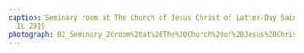 ```yaml
---
caption: Seminary room at The Church of Jesus Christ of Latter-Day Saints, Nauvoo,
  IL 2019
photograph: 02_Seminary_20room%20at%20The%20Church%20of%20Jesus%20Christ%20of%20Latter-Day%20Saints%2C%20Nauvoo%2C%20IL%202019.jpg
---
```

